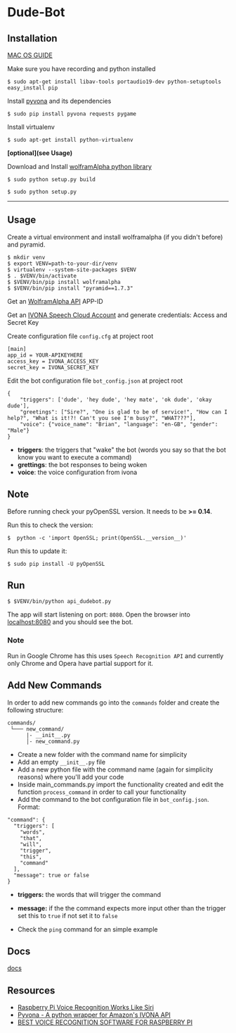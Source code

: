 # Dude-Bot

## Installation

[MAC OS GUIDE](./docs/mac.md)

Make sure you have recording and python installed

    $ sudo apt-get install libav-tools portaudio19-dev python-setuptools easy_install pip

Install [pyvona](https://github.com/zbears/pyvona) and its dependencies

    $ sudo pip install pyvona requests pygame

Install virtualenv

    $ sudo apt-get install python-virtualenv


**\[optional\](see Usage)**

Download and Install [wolframAlpha python library](https://github.com/jaraco/wolframalpha)

    $ sudo python setup.py build

    $ sudo python setup.py

<hr>

## Usage

Create a virtual environment and install wolframalpha (if you didn't before) and pyramid.

    $ mkdir venv
    $ export VENV=path-to-your-dir/venv
    $ virtualenv --system-site-packages $VENV
    $ . $VENV/bin/activate
    $ $VENV/bin/pip install wolframalpha
    $ $VENV/bin/pip install "pyramid==1.7.3"


Get an [WolframAlpha API](http://products.wolframalpha.com/api/) APP-ID

Get an [IVONA Speech Cloud Account](https://www.ivona.com/us/for-business/speech-cloud/) and generate credentials: Access and Secret Key


Create configuration file `config.cfg` at project root

```
[main]
app_id = YOUR-APIKEYHERE
access_key = IVONA_ACCESS_KEY
secret_key = IVONA_SECRET_KEY
```

Edit the bot configuration file `bot_config.json` at project root

```
{
	"triggers": ['dude', 'hey dude', 'hey mate', 'ok dude', 'okay dude'],
	"greetings": ["Sire?", "One is glad to be of service!", "How can I help?", "What is it!?! Can't you see I'm busy?", "WHAT???"],
	"voice": {"voice_name": "Brian", "language": "en-GB", "gender": "Male"}
}
```

- **triggers**: the triggers that "wake" the bot (words you say so that the bot know you want to execute a command)
- **grettings**: the bot responses to being woken
- **voice**: the voice configuration from ivona

## Note
Before running check your pyOpenSSL version. It needs to be **>= 0.14**.

Run this to check the version:

    $  python -c 'import OpenSSL; print(OpenSSL.__version__)'

Run this to update it:    

    $ sudo pip install -U pyOpenSSL

## Run

    $ $VENV/bin/python api_dudebot.py

The app will start listening on port: `8080`.
Open the browser into [localhost:8080](http://localhost:8080) and you should see the bot.

### Note
Run in Google Chrome has this uses `Speech Recognition API`  and currently only Chrome and Opera have partial support for it.

## Add New Commands
In order to add new commands go into the `commands` folder and create the following structure:
```
commands/
 └─── new_command/
      |- __init__.py
      │- new_command.py
```
- Create a new folder with the command name for simplicity
- Add an empty `__init__.py` file
- Add a new python file with the command name (again for simplicity reasons) where you'll add your code
- Inside main_commands.py import the functionality created and edit the function `process_command` in order to call your functionality
- Add the command to the bot configuration file in `bot_config.json`. Format:
```
"command": {
  "triggers": [
    "words",
    "that",
    "will",
    "trigger",
    "this",
    "command"
  ],
  "message": true or false
}
```
  - **triggers:** the words that will trigger the command
  - **message:** if the the command expects more input other than the trigger set this to `true` if not set it to `false`

- Check the `ping` command for an simple example

## Docs
[docs](./docs)

## Resources

- [Raspberry Pi Voice Recognition Works Like Siri](https://oscarliang.com/raspberry-pi-voice-recognition-works-like-siri/)
- [Pyvona - A python wrapper for Amazon's IVONA API](http://zacharybears.com/pyvona/)
- [BEST VOICE RECOGNITION SOFTWARE FOR RASPBERRY PI](http://diyhacking.com/best-voice-recognition-software-for-raspberry-pi/)

